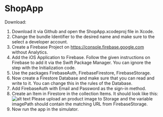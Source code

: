 # ShopApp

Download:<br/>
1. Download it via Github and open the ShopApp.xcodeproj file in Xcode.
2. Change the bundle Identifier to the desired name and make sure to the select a developer account.
3. Create a Firebase Project on https://console.firebase.google.com without Analytics.
4. Add the iOS Application to Firebase. Follow the given instructions on Firebase to add it via the Swift Package Manager. You can ignore the step with the Initialization code.
5. Use the packages FirebaseAuth, FirebaseFirestore, FirebaseStorage.
6. Now create a Firestore Database and make sure that you can read and write to it. You can change this in the rules of the Database.
7. Add FirebaseAuth with Email and Password as the sign-in method.
8. Create an Item in Firestore in the collection Items. It should look like this: ![alt text](https://github.com/comhendrik/ShopApp/explanationImage.png) Please upload an product image to Storage and the variable imagePath should contain the matching URL from FirebaseStorage.
9. Now run the app in the simulator.

